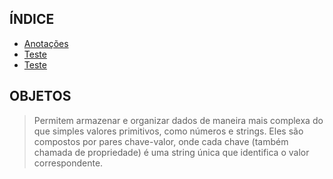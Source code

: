 ## ÍNDICE

* [Anotações](https://github.com/felipe0424/AULA-05---OBJETOS/blob/master/MD/ANOTA%C3%87%C3%95ES.md)
* [Teste](https://github.com/felipe0424/AULA-05---OBJETOS/blob/master/MD/ANOTA%C3%87%C3%95ES.md)
* [Teste](https://github.com/felipe0424/AULA-05---OBJETOS/blob/master/MD/ANOTA%C3%87%C3%95ES.md)


## OBJETOS
> Permitem armazenar e organizar dados de maneira mais complexa do que simples valores primitivos, como números e strings. Eles são compostos por pares chave-valor, onde cada chave (também chamada de propriedade) é uma string única que identifica o valor correspondente.
